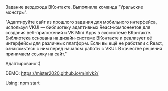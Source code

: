 Задание вездехода ВКонтакте. Выполнила команда "Уральские монстры".

"Адаптируйте сайт из прошлого задания для мобильного интерфейса, используя VKUI — библиотеку адаптивных React-компонентов для создания веб-приложений и VK Mini Apps в экосистеме ВКонтакте. Библиотека основана на дизайн-системе ВКонтакте и реализует её интерфейсы для различных платформ. Если вы ещё не работали с React, ознакомьтесь с ним перед началом работы с VKUI. В качестве решения принимаем ссылку на сайт."

Адаптировано!:)

DEMO: https://mister2020.github.io/minivk2/

Using:
npm start
